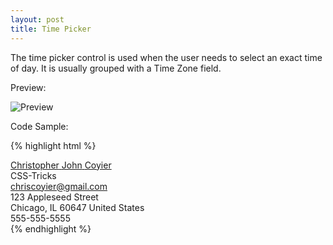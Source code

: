 ```yaml
---
layout: post
title: Time Picker
---
```


The time picker control is used when the user needs to select an exact time of day. It is usually grouped with a Time Zone field.

Preview:

![Preview](http://placehold.it/350x150)

Code Sample:

{% highlight html %}
<div id="hcard-Christopher-John-Coyier" class="vcard">
 <a class="url fn n" href="http://chriscoyier.net">
  <span class="given-name">Christopher</span>
  <span class="additional-name">John</span>
  <span class="family-name">Coyier</span>
</a>
 <div class="org">CSS-Tricks</div>
 <a class="email" href="mailto:chriscoyier@gmail.com">chriscoyier@gmail.com</a>
 <div class="adr">
  <div class="street-address">123 Appleseed Street</div>
  <span class="locality">Chicago</span>, <span class="region">IL </span> <span class="postal-code">60647</span>
  <span class="country-name">United States</span>
 </div>
 <div class="tel">555-555-5555</div>
</div>
{% endhighlight %}
